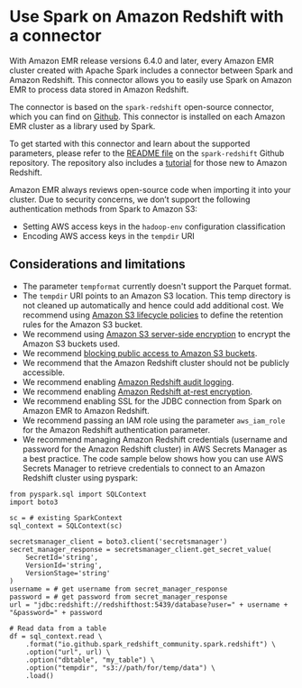 # Use Spark on Amazon Redshift with a connector<a name="emr-spark-redshift"></a>

With Amazon EMR release versions 6\.4\.0 and later, every Amazon EMR cluster created with Apache Spark includes a connector between Spark and Amazon Redshift\. This connector allows you to easily use Spark on Amazon EMR to process data stored in Amazon Redshift\.

The connector is based on the `spark-redshift` open\-source connector, which you can find on [Github](https://github.com/spark-redshift-community/spark-redshift/blob/master/tutorial/SparkRedshiftTutorial.scala)\. This connector is installed on each Amazon EMR cluster as a library used by Spark\.

To get started with this connector and learn about the supported parameters, please refer to the [README file](https://github.com/spark-redshift-community/spark-redshift/blob/master/README.md) on the `spark-redshift` Github repository\. The repository also includes a [tutorial](https://github.com/spark-redshift-community/spark-redshift/blob/master/tutorial/SparkRedshiftTutorial.scala) for those new to Amazon Redshift\.

Amazon EMR always reviews open\-source code when importing it into your cluster\. Due to security concerns, we don’t support the following authentication methods from Spark to Amazon S3: 
+ Setting AWS access keys in the `hadoop-env` configuration classification
+ Encoding AWS access keys in the `tempdir` URI

## Considerations and limitations<a name="emr-spark-redshift-considerations"></a>
+ The parameter `tempformat` currently doesn't support the Parquet format\.
+ The `tempdir` URI points to an Amazon S3 location\. This temp directory is not cleaned up automatically and hence could add additional cost\. We recommend using [Amazon S3 lifecycle policies](https://docs.aws.amazon.com/AmazonS3/latest/userguide/object-lifecycle-mgmt.html) to define the retention rules for the Amazon S3 bucket\.
+ We recommend using [Amazon S3 server\-side encryption](https://docs.aws.amazon.com/AmazonS3/latest/userguide/serv-side-encryption.html) to encrypt the Amazon S3 buckets used\.
+ We recommend [blocking public access to Amazon S3 buckets](https://docs.aws.amazon.com/AmazonS3/latest/userguide/access-control-block-public-access.html)\.
+ We recommend that the Amazon Redshift cluster should not be publicly accessible\.
+ We recommend enabling [Amazon Redshift audit logging](https://docs.aws.amazon.com/redshift/latest/mgmt/db-auditing.html)\.
+ We recommend enabling [Amazon Redshift at\-rest encryption](https://docs.aws.amazon.com/redshift/latest/mgmt/security-server-side-encryption.html)\.
+ We recommend enabling SSL for the JDBC connection from Spark on Amazon EMR to Amazon Redshift\.
+ We recommend passing an IAM role using the parameter `aws_iam_role` for the Amazon Redshift authentication parameter\.
+  We recommend managing Amazon Redshift credentials \(username and password for the Amazon Redshift cluster\) in AWS Secrets Manager as a best practice\. The code sample below shows how you can use AWS Secrets Manager to retrieve credentials to connect to an Amazon Redshift cluster using pyspark: 

  ```
  from pyspark.sql import SQLContext
  import boto3
  
  sc = # existing SparkContext
  sql_context = SQLContext(sc)
  
  secretsmanager_client = boto3.client('secretsmanager')
  secret_manager_response = secretsmanager_client.get_secret_value(
      SecretId='string',
      VersionId='string',
      VersionStage='string'
  )
  username = # get username from secret_manager_response
  password = # get password from secret_manager_response
  url = "jdbc:redshift://redshifthost:5439/database?user=" + username + "&password=" + password
  
  # Read data from a table
  df = sql_context.read \
      .format("io.github.spark_redshift_community.spark.redshift") \
      .option("url", url) \
      .option("dbtable", "my_table") \
      .option("tempdir", "s3://path/for/temp/data") \
      .load()
  ```